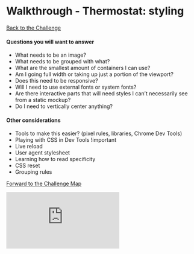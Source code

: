 # Walkthrough - Thermostat: styling

[Back to the Challenge](../styling.md)

#### Questions you will want to answer

- What needs to be an image?
- What needs to be grouped with what?
- What are the smallest amount of containers I can use?
- Am I going full width or taking up just a portion of the viewport?
- Does this need to be responsive?
- Will I need to use external fonts or system fonts?
- Are there interactive parts that will need styles I can’t necessarily see from a static mockup?
- Do I need to vertically center anything?

#### Other considerations

- Tools to make this easier? (pixel rules, libraries, Chrome Dev Tools)
- Playing with CSS in Dev Tools !important
- Live reload
- User agent stylesheet
- Learning how to read specificity
- CSS reset
- Grouping rules

[Forward to the Challenge Map](../README.md)


![Tracking pixel](https://githubanalytics.herokuapp.com/course/thermostat_es6/walkthroughs/styling.md)
